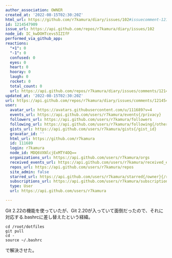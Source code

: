 ```yaml
---
author_association: OWNER
created_at: '2022-08-15T02:30:20Z'
html_url: https://github.com/r7kamura/diary/issues/102#issuecomment-1214547909
id: 1214547909
issue_url: https://api.github.com/repos/r7kamura/diary/issues/102
node_id: IC_kwDOHTcevs5IZIfF
performed_via_github_app: 
reactions:
  "+1": 0
  "-1": 0
  confused: 0
  eyes: 0
  heart: 0
  hooray: 0
  laugh: 0
  rocket: 0
  total_count: 0
  url: https://api.github.com/repos/r7kamura/diary/issues/comments/1214547909/reactions
updated_at: '2022-08-15T02:30:20Z'
url: https://api.github.com/repos/r7kamura/diary/issues/comments/1214547909
user:
  avatar_url: https://avatars.githubusercontent.com/u/111689?v=4
  events_url: https://api.github.com/users/r7kamura/events{/privacy}
  followers_url: https://api.github.com/users/r7kamura/followers
  following_url: https://api.github.com/users/r7kamura/following{/other_user}
  gists_url: https://api.github.com/users/r7kamura/gists{/gist_id}
  gravatar_id: ''
  html_url: https://github.com/r7kamura
  id: 111689
  login: r7kamura
  node_id: MDQ6VXNlcjExMTY4OQ==
  organizations_url: https://api.github.com/users/r7kamura/orgs
  received_events_url: https://api.github.com/users/r7kamura/received_events
  repos_url: https://api.github.com/users/r7kamura/repos
  site_admin: false
  starred_url: https://api.github.com/users/r7kamura/starred{/owner}{/repo}
  subscriptions_url: https://api.github.com/users/r7kamura/subscriptions
  type: User
  url: https://api.github.com/users/r7kamura

---
```

Git 2.22の機能を使っていたが、Git 2.20が入っていて面倒だったので、それに対応する.bashrcに差し替えたという経緯。

```
cd /root/dotfiles
git pull
cd -
source ~/.bashrc
```

で解決させた。